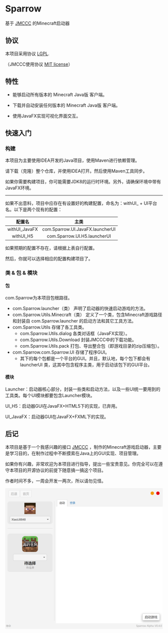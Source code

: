 # Sparrow

基于 [JMCCC](https://github.com/to2mbn/JMCCC) 的Minecraft启动器

## 协议

本项目采用协议 [LGPL](LICENSE.txt).

（JMCCC使用协议 [MIT license](https://to2mbn.github.io/jmccc/LICENSE.txt)）

## 特性

- 能够启动所有版本的 Minecraft Java版 客户端。

- 下载并自动安装任何版本的 Minecraft Java版 客户端。

- 使用JavaFX实现可视化界面交互。

## 快速入门

### 构建

本项目为主要使用IDEA开发的Java项目，使用Maven进行依赖管理。

请下载（克隆）整个仓库，并使用IDEA打开。然后使用Maven工具同步。

如果你需要构建项目，你可能需要JDK8的运行时环境。另外，请确保环境中带有JavaFX环境。

------

如果不出意料，项目中应存在有设置好的构建配置，命名为：withUI_ + UI平台名。以下是两个现有的配置：

|    配置名     |            主类             |
| :-----------: | :-------------------------:|
| withUI_JavaFX | com.Sparrow.UI.JavaFX.launcherUI |
|   withUI_H5   |  com.Sparrow.UI.H5.launcherUI |

如果预期的配置不存在，请根据上表自行配置。

然后，你就可以选择相应的配置构建项目了。

### 类 & 包 & 模块

#### 包

com.Sparrow为本项目包根路径。

- com.Sparrow.launcher（类） 声明了启动器的快速启动游戏的方法。
- com.Sparrow.Utils.Minecraft（类） 定义了一个类，包含Minecraft游戏路径和封装自 com.Sparrow.launcher 的启动方法和其它工具方法。
- com.Sparrow.Utils 存储了各工具类。
    - com.Sparrow.Utils.dialog 各类对话框（JavaFX实现）。
    - com.Sparrow.Utils.Download 封装JMCCC中的下载功能。
    - com.Sparrow.Utils.pack 打包、导出整合包（即游戏目录的zip压缩包）。
- com.Sparrow.com.Sparrow.UI 存储了程序GUI。
    - 其下的每个包都是一个平台的GUI。并且，默认地，每个包下都会有 launcherUI 类，这其中包含程序主类，用于启动该包下的GUI平台。

#### 模块

Launcher：启动器核心部分，封装一些类和启动方法，以及一些UI统一要用到的工具类。每个UI模块都要包含Launcher模块。

UI_H5：启动器GUI在JavaFX+HTML5下的实现，已弃用。

UI_JavaFX：启动器GUI在JavaFX+FXML下的实现。

## 后记

本项目是基于一个我感兴趣的接口 [JMCCC](https://github.com/to2mbn/JMCCC) ，制作的Minecraft游戏启动器，主要是学习目的，在制作过程中不断摸索在Java上的GUI实现、项目管理。

如果你有兴趣，非常欢迎为本项目进行指导，提出一些宝贵意见。你完全可以在遵守本项目的开源协议的前提下随意搞一搞这个项目。

作者时间不多，一周会开发一两次，所以请勿见怪。

![屏幕截图_JavaFX](docs/Screenshot_JavaFX.png)